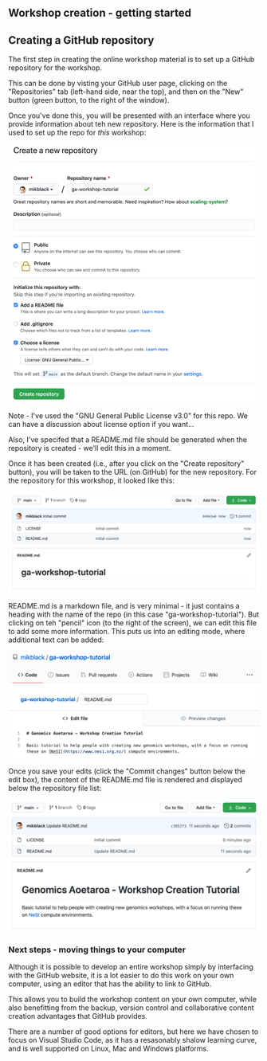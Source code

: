 ## Workshop creation - getting started

## Creating a GitHub repository

The first step in creating the online workshop material is to set up a GitHub repository for the workshop.

This can be done by visting your GitHub user page, clicking on the "Repositories" tab (left-hand side, near the top), and then on the "New" button (green button, to the right of the window).

Once you've done this, you will be presented with an interface where you provide information about teh new repository. Here is the information that I used to set up the repo for *this* workshop:

![](images/create_repo.png?raw=true)

Note - I've used the "GNU General Public License v3.0" for this repo.  We can have a discussion about license option if you want...

Also, I've specifed that a README.md file should be generated when the repository is created - we'll edit this in a moment.

Once it has been created (i.e., after you click on the "Create repository" button), you will be taken to the URL (on GitHub) for the new repository.  For the repository for this workshop, it looked like this:

![](images/new_repo.png?raw=true)

README.md is a markdown file, and is very minimal - it just contains a heading with the name of the repo (in this case "ga-workshop-tutorial"). But clicking on teh "pencil" icon (to the right of the screen), we can edit this file to add some more information. This puts us into an editing mode, where additional text can be added:

![](images/edit_readme.png?raw=true)

Once you save your edits (click the "Commit changes" button below the edit box), the content of the README.md file is rendered and displayed below the repository file list:

![](images/rendered_readme.png?raw=true)

### Next steps - moving things to your computer

Although it is possible to develop an entire workshop simply by interfacing with the GitHub website, it is a lot easier to do this work on your own computer, using an editor that has the ability to link to GitHub. 

This allows you to build the workshop content on your own computer, while also benefitting from the backup, version control and collaborative content creation advantages that GitHub provides.

There are a number of good options for editors, but here we have chosen to focus on Visual Studio Code, as it has a resasonably shalow learning curve, and is well supported on Linux, Mac and Windows platforms.



